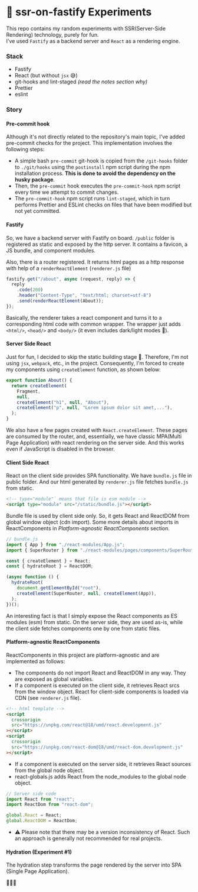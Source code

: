 # 🦐 ssr-on-fastify Experiments

This repo contains my random experiments with SSR(Server-Side Rendering) technology, purely for fun.\
I've used `Fastify` as a backend server and `React` as a rendering engine.

### Stack

- Fastify
- React (but without `jsx` 😅)
- git-hooks and lint-staged _(read the notes section why)_
- Prettier
- eslint

### Story

#### Pre-commit hook

Although it's not directly related to the repository's main topic, I've added pre-commit checks for the project.
This implementation involves the following steps:

- A simple bash `pre-commit` git-hook is copied from the `/git-hooks` folder to `./git/hooks` using the `postinstall`
  npm script during the npm installation process. **This is done to avoid the dependency on the husky package**.
- Then, the `pre-commit` hook executes the `pre-commit-hook` npm script every time we attempt to commit changes.
- The `pre-commit-hook` npm script runs `lint-staged`, which in turn performs Prettier and ESLint checks
  on files that have been modified but not yet committed.

#### Fastify

So, we have a backend server with Fastify on board.
`/public` folder is registered as static and exposed by the http server.
It contains a favicon, a JS bundle, and component modules.

Also, there is a router registered.
It returns html pages as a http response with help of a `renderReactElement` (`renderer.js` file)

```js
fastify.get("/about", async (request, reply) => {
  reply
    .code(200)
    .header("Content-Type", "text/html; charset=utf-8")
    .send(renderReactElement(About));
});
```

Basically, the renderer takes a react component and turns it to a corresponding html code
with common wrapper. The wrapper just adds `<html/>`, `<head/>` and `<body/>` (it even includes dark/light modes 🙈).

#### Server Side React

Just for fun, I decided to skip the static building stage 🙈. Therefore, I'm not using `jsx`, `webpack`, etc., in the project.
Consequently, I'm forced to create my components using `createElement` function, as shown below:

```js
export function About() {
  return createElement(
    Fragment,
    null,
    createElement("h1", null, "About"),
    createElement("p", null, "Lorem ipsum dolor sit amet,..."),
  );
}
```

We also have a few pages created with `React.createElement`.
These pages are consumed by the router, and, essentially, we have classic MPA(Multi Page Application)
with react rendering on the server side. And this works even if JavaScript is disabled in the browser.

#### Client Side React

React on the client side provides SPA functionality. We have `bundle.js` file in public folder.
And our html generated by `renderer.js` file fetches `bundle.js` from static.

```html
<!-- type="module"` means that file is esm module -->
<script type="module" src="/static/bundle.js"></script>
```

Bundle file is used by client side only. So, it gets React and ReactDOM from global window object (cdn import).
Some more details about imports in ReactComponents in _Platform-agnostic ReactComponents_ section.

```js
// bundle.js
import { App } from "./react-modules/App.js";
import { SuperRouter } from "./react-modules/pages/components/SuperRouter.js";

const { createElement } = React;
const { hydrateRoot } = ReactDOM;

(async function () {
  hydrateRoot(
    document.getElementById("root"),
    createElement(SuperRouter, null, createElement(App)),
  );
})();
```

An interesting fact is that I simply expose the React components as ES modules (esm) from static.
On the server side, they are used as-is, while the client side fetches components one by one from static files.

#### Platform-agnostic ReactComponents

ReactComponents in this project are platform-agnostic and are implemented as follows:

- The components do not import React and ReactDOM in any way. They are exposed as global variables.
- If a component is executed on the client side, it retrieves React srcs from the window object.
  React for client-side components is loaded via CDN (see `renderer.js` file).

```html
<!-- html template -->
<script
  crossorigin
  src="https://unpkg.com/react@18/umd/react.development.js"
></script>
<script
  crossorigin
  src="https://unpkg.com/react-dom@18/umd/react-dom.development.js"
></script>
```

- If a component is executed on the server side, it retrieves React sources from the global node object.
- react-globals.js adds React from the node_modules to the global node object.

```js
// Server side code
import React from "react";
import ReactDom from "react-dom";

global.React = React;
global.ReactDOM = ReactDom;
```

- ⚠️ Please note that there may be a version inconsistency of React. Such an approach is generally not recommended for real projects.

#### Hydration (Experiment #1)

The hydration step transforms the page rendered by the server into SPA (Single Page Application).

🚧👷🏼
